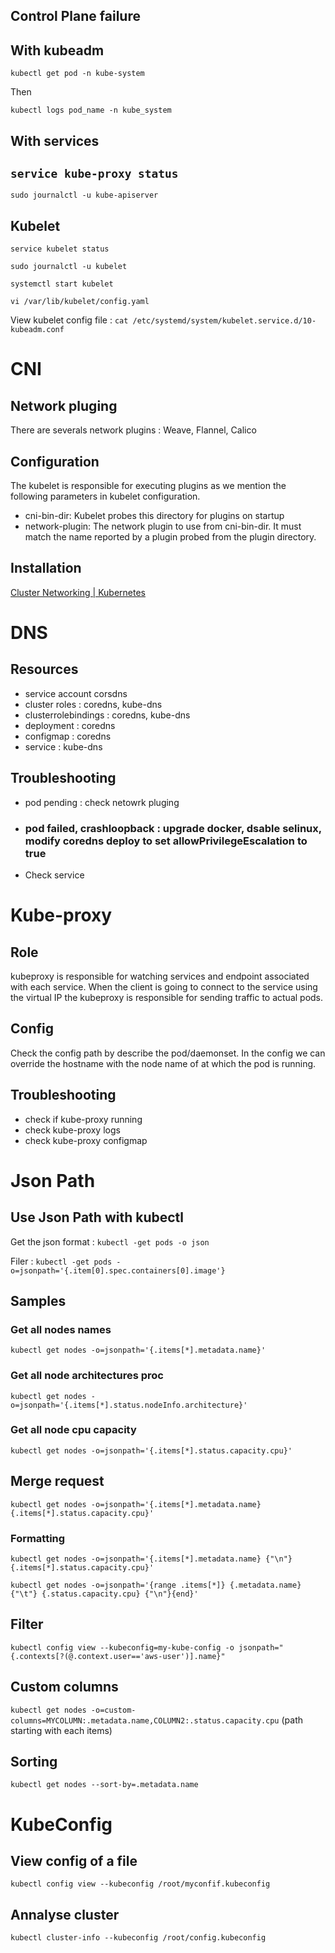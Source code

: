 ## Control Plane failure

## With kubeadm

`kubectl get pod -n kube-system`

Then

`kubectl logs pod_name -n kube_system`

## With services

## `service kube-proxy status`

`sudo journalctl -u kube-apiserver`

## Kubelet

`service kubelet status`

`sudo journalctl -u kubelet`

`systemctl start kubelet`

`vi /var/lib/kubelet/config.yaml`

View kubelet config file : `cat /etc/systemd/system/kubelet.service.d/10-kubeadm.conf`

# CNI

## Network pluging

There are severals network plugins : Weave, Flannel,  Calico

## Configuration

 The kubelet is responsible for executing plugins as we mention the following parameters in kubelet configuration.

- cni-bin-dir:   Kubelet probes this directory for plugins on startup
- network-plugin: The network plugin to use from cni-bin-dir. It must match the name reported by a plugin probed from the plugin directory.

## Installation

[Cluster Networking | Kubernetes](https://kubernetes.io/docs/concepts/cluster-administration/networking/#how-to-implement-the-kubernetes-networking-model)

# DNS

## Resources

- service account corsdns
- cluster roles : coredns, kube-dns
- clusterrolebindings : coredns, kube-dns
- deployment : coredns
- configmap : coredns
- service : kube-dns

## Troubleshooting

- pod pending : check netowrk pluging
- ### pod failed, crashloopback : upgrade docker, dsable selinux, modify coredns deploy to set allowPrivilegeEscalation to true 
- Check service

# Kube-proxy

## Role

kubeproxy is responsible for watching services and endpoint associated with each service. When the client is going to connect to the service using the virtual IP the kubeproxy is responsible for sending traffic to actual pods.

## Config

Check the config path by describe the pod/daemonset.
In the config we can override the hostname with the node name of at which the pod is running.

## Troubleshooting

- check if kube-proxy running
- check kube-proxy logs
- check kube-proxy configmap

# Json Path

## Use Json Path with kubectl

Get the json format : `kubectl -get pods -o json`

Filer : `kubectl -get pods -o=jsonpath='{.item[0].spec.containers[0].image'}`

## Samples

### Get all nodes names

`kubectl get nodes -o=jsonpath='{.items[*].metadata.name}'`

### Get all node architectures proc

`kubectl get nodes -o=jsonpath='{.items[*].status.nodeInfo.architecture}'`

### Get all node cpu capacity

`kubectl get nodes -o=jsonpath='{.items[*].status.capacity.cpu}'`

## Merge request

`kubectl get nodes -o=jsonpath='{.items[*].metadata.name} {.items[*].status.capacity.cpu}'`

### Formatting

`kubectl get nodes -o=jsonpath='{.items[*].metadata.name} {"\n"} {.items[*].status.capacity.cpu}'`

`kubectl get nodes -o=jsonpath='{range .items[*]} {.metadata.name} {"\t"} {.status.capacity.cpu} {"\n"}{end}'`

## Filter

`kubectl config view --kubeconfig=my-kube-config -o jsonpath="{.contexts[?(@.context.user=='aws-user')].name}"`

## Custom columns

`kubectl get nodes -o=custom-columns=MYCOLUMN:.metadata.name,COLUMN2:.status.capacity.cpu` (path starting with each items)

## Sorting

`kubectl get nodes --sort-by=.metadata.name`

# KubeConfig

## View config of a file

`kubectl config view --kubeconfig /root/myconfif.kubeconfig`

## Annalyse cluster

`kubectl cluster-info --kubeconfig /root/config.kubeconfig`